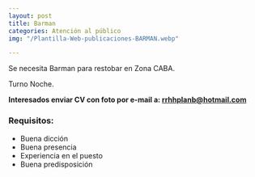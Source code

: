 ```yaml
---
layout: post
title: Barman
categories: Atención al público
img: "/Plantilla-Web-publicaciones-BARMAN.webp"

---
```

Se necesita Barman para restobar en Zona CABA.

Turno Noche.

**Interesados enviar CV con foto por e-mail a: rrhhplanb@hotmail.com**

### Requisitos:

* Buena dicción
* Buena presencia
* Experiencia en el puesto
* Buena predisposición